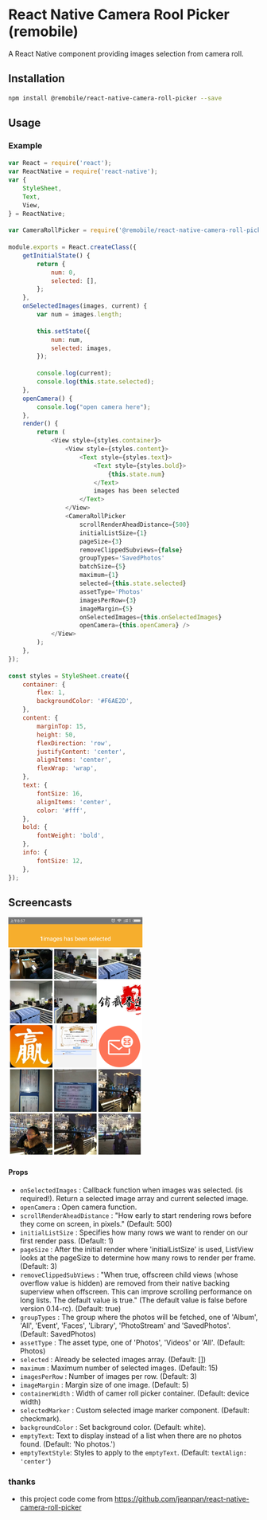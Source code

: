 # React Native Camera Rool Picker (remobile)
A React Native component providing images selection from camera roll.

## Installation
```sh
npm install @remobile/react-native-camera-roll-picker --save
```

## Usage

### Example
```js
var React = require('react');
var ReactNative = require('react-native');
var {
    StyleSheet,
    Text,
    View,
} = ReactNative;

var CameraRollPicker = require('@remobile/react-native-camera-roll-picker');

module.exports = React.createClass({
    getInitialState() {
        return {
            num: 0,
            selected: [],
        };
    },
    onSelectedImages(images, current) {
        var num = images.length;

        this.setState({
            num: num,
            selected: images,
        });

        console.log(current);
        console.log(this.state.selected);
    },
    openCamera() {
        console.log("open camera here");
    },
    render() {
        return (
            <View style={styles.container}>
                <View style={styles.content}>
                    <Text style={styles.text}>
                        <Text style={styles.bold}>
                            {this.state.num}
                        </Text>
                        images has been selected
                    </Text>
                </View>
                <CameraRollPicker
                    scrollRenderAheadDistance={500}
                    initialListSize={1}
                    pageSize={3}
                    removeClippedSubviews={false}
                    groupTypes='SavedPhotos'
                    batchSize={5}
                    maximum={1}
                    selected={this.state.selected}
                    assetType='Photos'
                    imagesPerRow={3}
                    imageMargin={5}
                    onSelectedImages={this.onSelectedImages}
                    openCamera={this.openCamera} />
            </View>
        );
    },
});

const styles = StyleSheet.create({
    container: {
        flex: 1,
        backgroundColor: '#F6AE2D',
    },
    content: {
        marginTop: 15,
        height: 50,
        flexDirection: 'row',
        justifyContent: 'center',
        alignItems: 'center',
        flexWrap: 'wrap',
    },
    text: {
        fontSize: 16,
        alignItems: 'center',
        color: '#fff',
    },
    bold: {
        fontWeight: 'bold',
    },
    info: {
        fontSize: 12,
    },
});
```

## Screencasts

![demo](https://github.com/remobile/react-native-camera-roll-picker/blob/master/screencasts/demo.png)

#### Props
- `onSelectedImages` : Callback function when images was selected. (is required!). Return a selected image array and current selected image.
- `openCamera` : Open camera function.
- `scrollRenderAheadDistance` : "How early to start rendering rows before they come on screen, in pixels." (Default: 500)
- `initialListSize` : Specifies how many rows we want to render on our first render pass. (Default: 1)
- `pageSize` : After the initial render where 'initialListSize' is used, ListView looks at the pageSize to determine how many rows to render per frame. (Default: 3)
- `removeClippedSubViews` : "When true, offscreen child views (whose overflow value is hidden) are removed from their native backing superview when offscreen. This can improve scrolling performance on long lists. The default value is true." (The default value is false before version 0.14-rc). (Default: true)
- `groupTypes` : The group where the photos will be fetched, one of 'Album', 'All', 'Event', 'Faces', 'Library', 'PhotoStream' and 'SavedPhotos'. (Default: SavedPhotos)
- `assetType` : The asset type, one of 'Photos', 'Videos' or 'All'. (Default: Photos)
- `selected` : Already be selected images array. (Default: [])
- `maximum` : Maximum number of selected images. (Default: 15)
- `imagesPerRow` : Number of images per row. (Default: 3)
- `imageMargin` : Margin size of one image. (Default: 5)
- `containerWidth` : Width of camer roll picker container. (Default: device width)
- `selectedMarker` : Custom selected image marker component. (Default: checkmark).
- `backgroundColor` : Set background color. (Default: white).
- `emptyText`: Text to display instead of a list when there are no photos found. (Default: 'No photos.')
- `emptyTextStyle`: Styles to apply to the `emptyText`. (Default: `textAlign: 'center'`)

### thanks
* this project code come from https://github.com/jeanpan/react-native-camera-roll-picker
